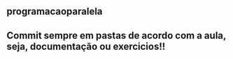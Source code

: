 ## programacaoparalela
## Commit sempre em pastas de acordo com a aula, seja, documentação ou exercicios!!
